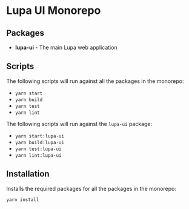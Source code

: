 # Lupa UI Monorepo

## Packages

- **lupa-ui** - The main Lupa web application

## Scripts

The following scripts will run against all the packages in the monorepo:

- `yarn start`
- `yarn build`
- `yarn test`
- `yarn lint`

The following scripts will run against the `lupa-ui` package:

- `yarn start:lupa-ui`
- `yarn build:lupa-ui`
- `yarn test:lupa-ui`
- `yarn lint:lupa-ui`

## Installation

Installs the required packages for all the packages in the monorepo:

```sh
yarn install
```
